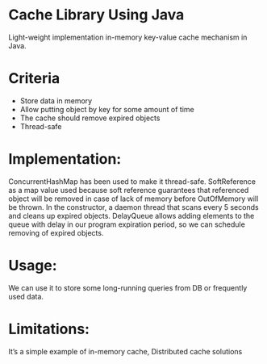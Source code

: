 # Cache Library Using Java

Light-weight implementation in-memory key-value cache mechanism in Java.

# Criteria

- Store data in memory
- Allow putting object by key for some amount of time
- The cache should remove expired objects
- Thread-safe


# Implementation:

ConcurrentHashMap has been used to make it thread-safe.
SoftReference<Object> as a map value used because soft reference guarantees that referenced object will be removed in case of lack of memory before OutOfMemory will be thrown.
In the constructor, a daemon thread that scans every 5 seconds and cleans up expired objects.
DelayQueue allows adding elements to the queue with delay in our program expiration period, so we can schedule removing of expired objects.

# Usage:
We can use it to store some long-running queries from DB or frequently used data.

# Limitations:

It’s a simple example of in-memory cache,
Distributed cache solutions

